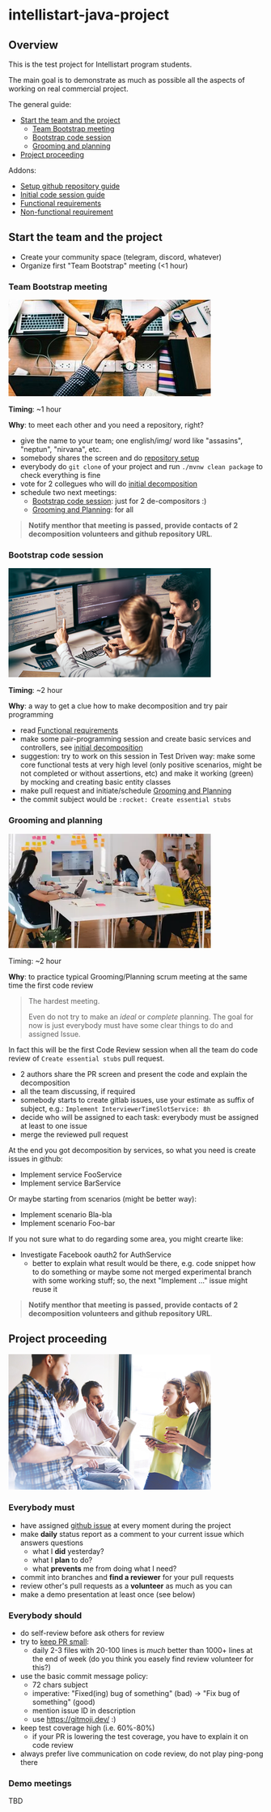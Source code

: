 # intellistart-java-project

## Overview

This is the test project for Intellistart program students.

The main goal is to demonstrate as much as possible all the aspects of working on real commercial project.

The general guide:

* [Start the team and the project](#start-the-team-and-the-project)
    * [Team Bootstrap meeting](#team-bootstrap-meeting)
    * [Bootstrap code session](#bootstrap-code-session)
    * [Grooming and planning](#grooming-and-planning)
* [Project proceeding](#project-proceeding)

Addons:

* [Setup github repository guide](./docs/SETUP_REPO.md)
* [Initial code session guide](./docs/INITIAL_DECOMPOSITION.md)
* [Functional requirements](./docs/REQUIREMENTS.md)
* [Non-functional requirement](./docs/REQUIREMENTS_NF.md)


## Start the team and the project

* Create your community space (telegram, discord, whatever)
* Organize first "Team Bootstrap" meeting (<1 hour)

### Team Bootstrap meeting

![Meeting1](./img/meeting1.png)

**Timing**: ~1 hour

**Why**: to meet each other and you need a repository, right?

* give the name to your team; one english/img/ word like "assasins", "neptun", "nirvana", etc.
* somebody shares the screen and do [repository setup](./docs/SETUP_REPO.md)
* everybody do `git clone` of your project and run `./mvnw clean package` to check everything is fine
* vote for 2 collegues who will do [initial decomposition](./docs/INITIAL_DECOMPOSITION.md)
* schedule two next meetings:
    * [Bootstrap code session](#bootstrap-code-session): just for 2 de-compositors :) 
    * [Grooming and Planning](#grooming-and-planning): for all

> **Notify menthor that meeting is passed, provide contacts of 2 decomposition volunteers and github repository URL**.

### Bootstrap code session

![Meeting 2](./img/meeting2.png)

**Timing**: ~2 hour

**Why**: a way to get a clue how to make decomposition and try pair programming

* read [Functional requirements](#functional-requirements)
* make some pair-programming session and create basic services and controllers, see [initial decomposition](./docs/INITIAL_DECOMPOSITION.md)
* suggestion: try to work on this session in Test Driven way: make some core functional tests at very high level (only positive scenarios, might be not completed or without assertions, etc) and make it working (green) by mocking and creating basic entity classes
* make pull request and initiate/schedule [Grooming and Planning](#grooming-and-planning)
* the commit subject would be `:rocket: Create essential stubs`

### Grooming and planning

![Meeting3](./img/meeting3.png)

Timing: ~2 hour

**Why**: to practice typical Grooming/Planning scrum meeting at the same time the first code review

> The hardest meeting. 
> 
> Even do not try to make an *ideal* or
> *complete* planning. The goal for now is just everybody 
> must have some clear things to do and assigned Issue.

In fact this will be the first Code Review session when all the team do code review of `Create essential stubs` pull request.

* 2 authors share the PR screen and present the code and explain the decomposition
* all the team discussing, if required
* somebody starts to create gitlab issues, use your estimate as suffix of subject, e.g.: `Implement InterviewerTimeSlotService: 8h`
* decide who will be assigned to each task: everybody must be assigned at least to one issue
* merge the reviewed pull request

At the end you got decomposition by services, so what you need is create issues in github:

* Implement service FooService
* Implement service BarService

Or maybe starting from scenarios (might be better way):

* Implement scenario Bla-bla
* Implement scenario Foo-bar

If you not sure what to do regarding some area, you might crearte like:

* Investigate Facebook oauth2 for AuthService
    * better to explain what result would be there, e.g. code snippet how to do something or maybe some not merged experimental branch with some working stuff; so, the next "Implement ..." issue might reuse it  


> **Notify menthor that meeting is passed, provide contacts of 2 decomposition volunteers and github repository URL**.


## Project proceeding

![Meeting daily](./img/meeting-daily.png)

### Everybody must

* have assigned [github issue](https://docs.github.com/en/issues/tracking-your-work-with-issues/about-issues) at every moment during the project
* make **daily** status report as a comment to your current issue which answers questions
    * what I **did** yesterday?
    * what I **plan** to do?
    * what **prevents** me from doing what I need?
* commit into branches and **find a reviewer** for your pull requests
* review other's pull requests as a **volunteer** as much as you can
* make a demo presentation at least once (see below)

### Everybody should

* do self-review before ask others for review 
* try to [keep PR small](https://softwareengineering.stackexchange.com/questions/10793/when-is-a-version-control-commit-too-large): 
    * daily 2-3 files with 20-100 lines is *much* better than 1000+ lines at the end of week (do you think you easely find review volunteer for this?)
* use the basic commit message policy: 
    * 72 chars subject
    * imperative: "Fixed(ing) bug of something" (bad) -> "Fix bug of something" (good)
    * mention issue ID in description
    * use https://gitmoji.dev/ :)
* keep test coverage high (i.e. 60%-80%)
    * if your PR is lowering the test coverage, you have to explain it on code review
* always prefer live communication on code review, do not play ping-pong there

### Demo meetings

TBD
